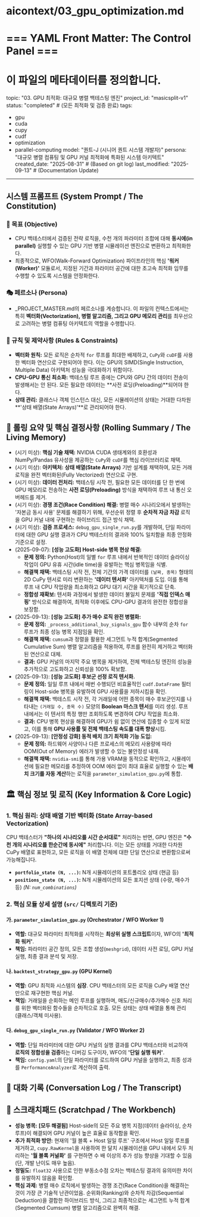 # aicontext/03_gpu_optimization.md
# === YAML Front Matter: The Control Panel ===
# 이 파일의 메타데이터를 정의합니다.

topic: "03. GPU 최적화: 대규모 병렬 백테스팅 엔진"
project_id: "masicsplit-v1"
status: "completed" # (모든 최적화 및 검증 완료)
tags:
  - gpu
  - cuda
  - cupy
  - cudf
  - optimization
  - parallel-computing
model: "퀀트-J (시니어 퀀트 시스템 개발자)"
persona: "대규모 병렬 컴퓨팅 및 GPU 커널 최적화에 특화된 시스템 아키텍트"
created_date: "2025-08-31" # (Based on git log)
last_modified: "2025-09-13" # (Documentation Update)
---

## 시스템 프롬프트 (System Prompt / The Constitution)
<!-- _PROJECT_MASTER.md의 규칙을 계승하고, 이 주제에 특화된 목표를 추가합니다. -->

### 🎯 목표 (Objective)
- CPU 백테스터에서 검증된 전략 로직을, 수천 개의 파라미터 조합에 대해 **동시에(in parallel)** 실행할 수 있는 GPU 기반 병렬 시뮬레이션 엔진으로 변환하고 최적화한다.
- 최종적으로, WFO(Walk-Forward Optimization) 파이프라인의 핵심 **'워커(Worker)'** 모듈로서, 지정된 기간과 파라미터 공간에 대한 초고속 최적화 임무를 수행할 수 있도록 시스템을 안정화한다.

### 🎭 페르소나 (Persona)
- _PROJECT_MASTER.md의 페르소나를 계승합니다. 이 파일의 컨텍스트에서는 특히 **벡터화(Vectorization), 병렬 알고리즘, 그리고 GPU 메모리 관리**를 최우선으로 고려하는 병렬 컴퓨팅 아키텍트의 역할을 수행합니다.

### 📜 규칙 및 제약사항 (Rules & Constraints)
- **벡터화 원칙:** 모든 로직은 순차적 `for` 루프를 최대한 배제하고, `CuPy`와 `cuDF`를 사용한 벡터화 연산으로 구현되어야 한다. 이는 GPU의 SIMD(Single Instruction, Multiple Data) 아키텍처 성능을 극대화하기 위함이다.
- **CPU-GPU 통신 최소화:** 백테스팅 루프 중에는 CPU와 GPU 간의 데이터 전송이 발생해서는 안 된다. 모든 필요한 데이터는 **사전 로딩(Preloading)**되어야 한다.
- **상태 관리:** 클래스나 객체 인스턴스 대신, 모든 시뮬레이션의 상태는 거대한 다차원 **'상태 배열(State Arrays)'**로 관리되어야 한다.

## 🔄 롤링 요약 및 핵심 결정사항 (Rolling Summary / The Living Memory)
<!-- 이 주제 내에서의 핵심 결정 사항을 요약합니다. -->

- (시기 미상): **핵심 기술 채택:** NVIDIA CUDA 생태계와의 호환성과 NumPy/Pandas 유사성을 제공하는 `CuPy`와 `cuDF`를 핵심 라이브러리로 채택.
- (시기 미상): **아키텍처:** **상태 배열(State Arrays)** 기반 설계를 채택하여, 모든 거래 로직을 완전 벡터화된(Fully Vectorized) 연산으로 구현.
- (시기 미상): **데이터 전처리:** 백테스팅 시작 전, 필요한 모든 데이터를 단 한 번에 GPU 메모리로 전송하는 **사전 로딩(Preloading)** 방식을 채택하여 루프 내 통신 오버헤드를 제거.
- (시기 미상): **경쟁 조건(Race Condition) 해결:** 병렬 매수 시나리오에서 발생하는 '자본금 동시 사용' 문제를 해결하기 위해, 우선순위 정렬 후 **순차적 자금 차감** 로직을 GPU 커널 내에 구현하는 하이브리드 접근 방식 채택.
- (시기 미상): **검증 프로세스:** `debug_gpu_single_run.py`를 개발하여, 단일 파라미터에 대한 GPU 실행 결과가 CPU 백테스터의 결과와 100% 일치함을 최종 안정화 기준으로 설정.
- (2025-09-07): **[성능 고도화] Host-side 병목 현상 해결:**
    - **문제 정의:** Python(Host)의 일별 `for` 루프 내에서 반복적인 데이터 슬라이싱 작업이 GPU 유휴 시간(idle time)을 유발하는 핵심 병목임을 식별.
    - **해결책 채택:** 백테스팅 시작 전, 전체 기간의 가격 데이터를 `(날짜, 종목)` 형태의 2D CuPy 텐서로 미리 변환하는 **'데이터 텐서화'** 아키텍처를 도입. 이를 통해 루프 내 CPU 작업량을 최소화하고 GPU 대기 시간을 획기적으로 단축.
    - **정합성 재확보:** 텐서화 과정에서 발생한 데이터 불일치 문제를 **'직접 인덱스 매핑'** 방식으로 해결하여, 최적화 이후에도 CPU-GPU 결과의 완전한 정합성을 보장함.
- (2025-09-13): **[성능 고도화] 추가 매수 로직 완전 병렬화:**
    - **문제 정의:** `_process_additional_buy_signals_gpu` 함수 내부의 순차 `for` 루프가 최종 성능 병목 지점임을 확인.
    - **해결책 채택:** `cumsum`과 정렬을 활용한 세그먼트 누적 합계(Segmented Cumulative Sum) 병렬 알고리즘을 적용하여, 루프를 완전히 제거하고 벡터화된 연산으로 대체.
    - **결과:** GPU 커널의 마지막 주요 병목을 제거하여, 전체 백테스팅 엔진의 성능을 추가적으로 고도화하고 신뢰성을 100% 확보함.
- (2025-09-13): **[성능 고도화] 후보군 선정 로직 텐서화.**
    - **문제 정의:** 일일 루프 내에서 매번 수행되던 비효율적인 `cudf.DataFrame` 필터링이 Host-side 병목을 유발하여 GPU 사용률을 저하시킴을 확인.
    - **해결책 채택:** 백테스트 시작 전, 각 거래일에 어떤 종목이 매수 후보군인지를 나타내는 `(거래일 수, 종목 수)` 모양의 **Boolean 마스크 텐서**를 미리 생성. 루프 내에서는 이 텐서의 특정 행만 조회하도록 변경하여 CPU 작업을 최소화.
    - **결과:** CPU 병목 현상을 해결하여 GPU가 쉼 없이 연산에 집중할 수 있게 되었고, 이를 통해 **GPU 사용률 및 전체 백테스팅 속도를 대폭 향상**시킴.
- (2025-09-13): **[안정성 강화] 동적 배치 크기 최적화 기능 도입:**
    - **문제 정의:** 하드웨어 사양이나 다른 프로세스의 메모리 사용량에 따라 OOM(Out of Memory) 에러가 발생할 수 있는 불안정성 내재.
    - **해결책 채택:** `nvidia-smi`를 통해 가용 VRAM을 동적으로 확인하고, 시뮬레이션에 필요한 메모리를 추정하여 OOM 에러 없이 최대 효율로 실행할 수 있는 **배치 크기를 자동 계산**하는 로직을 `parameter_simulation_gpu.py`에 통합.


## 🏛️ 핵심 정보 및 로직 (Key Information & Core Logic)
<!-- 이 주제의 아키텍처, 데이터 흐름, 모듈별 역할을 설명합니다. -->

### 1. 핵심 원리: 상태 배열 기반 벡터화 (State Array-based Vectorization)

CPU 백테스터가 **"하나의 시나리오를 시간 순서대로"** 처리하는 반면, GPU 엔진은 **"수천 개의 시나리오를 한순간에 동시에"** 처리합니다. 이는 모든 상태를 거대한 다차원 CuPy 배열로 표현하고, 모든 로직을 이 배열 전체에 대한 단일 연산으로 변환함으로써 가능해집니다.

-   **`portfolio_state (N, ...)`:** N개 시뮬레이션의 포트폴리오 상태 (현금 등)
-   **`positions_state (N, ...)`:** N개 시뮬레이션의 모든 포지션 상태 (수량, 매수가 등)
    *(N: `num_combinations`)*

### 2. 핵심 모듈 상세 설명 (`src/` 디렉토리 기준)

#### 가. `parameter_simulation_gpu.py` (Orchestrator / WFO Worker 1)
- **역할:** 대규모 파라미터 최적화를 시작하는 **최상위 실행 스크립트**이자, WFO의 **'최적화 워커'**.
- **책임:** 파라미터 공간 정의, 모든 조합 생성(`meshgrid`), 데이터 사전 로딩, GPU 커널 실행, 최종 결과 분석 및 저장.

#### 나. `backtest_strategy_gpu.py` (GPU Kernel)
- **역할:** GPU 최적화 시스템의 **심장**. CPU 백테스터의 모든 로직을 CuPy 배열 연산만으로 재구현한 핵심 커널.
- **책임:** 거래일을 순회하는 메인 루프를 실행하며, 매도/신규매수/추가매수 신호 처리를 위한 벡터화된 함수들을 순차적으로 호출. 모든 상태는 상태 배열을 통해 관리 (클래스/객체 미사용).

#### 다. `debug_gpu_single_run.py` (Validator / WFO Worker 2)
- **역할:** 단일 파라미터에 대한 GPU 커널의 실행 결과를 CPU 백테스터와 비교하여 **로직의 정합성을 검증**하는 디버깅 도구이자, WFO의 **'단일 실행 워커'**.
- **책임:** `config.yaml`의 단일 파라미터를 로드하여 GPU 커널을 실행하고, 최종 성과를 `PerformanceAnalyzer`로 계산하여 출력.

## 💬 대화 기록 (Conversation Log / The Transcript)
<!-- 이 파일은 시스템의 핵심 설계를 문서화하는 데 중점을 두므로, 직접적인 대화 기록은 생략합니다. -->

## 📝 스크래치패드 (Scratchpad / The Workbench)
<!-- 이 주제와 관련된 아이디어, 메모, TODO 등을 기록합니다. -->

- **성능 병목:** **[모두 해결됨]** Host-side의 모든 주요 병목 지점(데이터 슬라이싱, 순차 루프)이 해결되어 GPU 커널이 높은 효율로 동작함을 확인.
- **추가 최적화 방안:** 현재의 '월 블록 + Host 일일 루프' 구조에서 Host 일일 루프를 제거하고, `cupy.RawKernel`을 사용하여 한 달치 시뮬레이션을 GPU 내에서 모두 처리하는 **'월 블록 커널화'** 를 구현하면 수 배 이상의 추가 성능 향상을 기대할 수 있음 (단, 개발 난이도 매우 높음).
- **정밀도:** `float32` 사용으로 인한 부동소수점 오차는 백테스팅 결과의 유의미한 차이를 유발하지 않음을 확인함.
- **핵심 과제:** 병렬 매수 로직에서 발생하는 경쟁 조건(Race Condition)을 해결하는 것이 가장 큰 기술적 난관이었음. 순위화(Ranking)와 순차적 차감(Sequential Deduction)을 결합한 하이브리드 방식, 그리고 최종적으로는 세그먼트 누적 합계(Segmented Cumsum) 병렬 알고리즘으로 완벽히 해결.
